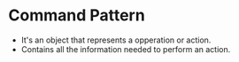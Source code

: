 # Command Pattern

- It's an object that represents a opperation or action.
- Contains all the information needed to perform an action.
